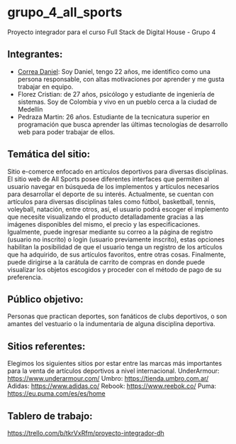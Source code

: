 # grupo_4_all_sports
Proyecto integrador para el curso Full Stack de Digital House - Grupo 4 

## Integrantes:
<ul>
  <li><a href="https://github.com/danielcorrea28">Correa Daniel</a>: Soy Daniel, tengo 22 años, me identifico como una persona responsable, con altas motivaciones por aprender y me gusta trabajar en equipo.</li> 
  <li>Florez Cristian: de 27 años, psicólogo y estudiante de ingeniería de sistemas. Soy de Colombia y vivo en un pueblo cerca a la ciudad de Medellín</li>  
  <li>Pedraza Martin: 26 años. Estudiante de la tecnicatura superior en programación que busca aprender las últimas tecnologías de desarrollo web para poder trabajar de ellos.</li>
</ul>

## Temática del sitio:
  Sitio e-comerce enfocado en artículos deportivos para diversas disciplinas.
  El sitio web de All Sports posee diferentes interfaces que permiten al usuario navegar en búsqueda de los implementos y artículos necesarios para desarrollar el deporte de su interés. Actualmente, se cuentan con artículos para diversas disciplinas tales como fútbol, basketball, tennis, voleyball, natación, entre otros, así, el usuario podrá escoger el implemento que necesite visualizando el producto detalladamente gracias a las imágenes disponibles del mismo, el precio y las especificaciones. Igualmente, puede ingresar mediante su correo a la página de registro (usuario no inscrito) o login (usuario previamente inscrito), estas opciones habilitan la posibilidad de que el usuario tenga un registro de los artículos que ha adquirido, de sus artículos favoritos, entre otras cosas. Finalmente, puede dirigirse a la carátula de carrito de compras en donde puede visualizar los objetos escogidos y proceder con el método de pago de su preferencia.

## Público objetivo:
  Personas que practican deportes, son fanáticos de clubs deportivos, o son amantes del vestuario o la indumentaria de alguna disciplina deportiva.

## Sitios referentes:
  Elegimos los siguientes sitios por estar entre las marcas más importantes para la venta de artículos deportivos a nivel internacional.
  UnderArmour: https://www.underarmour.com/
  Umbro: https://tienda.umbro.com.ar/
  Adidas: https://www.adidas.co/
  Rebook: https://www.reebok.co/
  Puma: https://eu.puma.com/es/es/home

## Tablero de trabajo: 
  https://trello.com/b/tkrVxRfm/proyecto-integrador-dh
  
